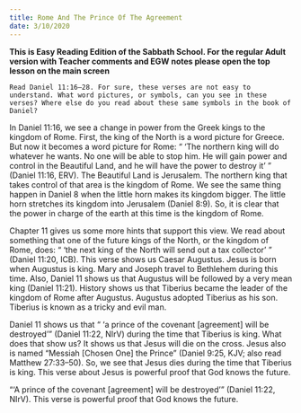 ```yaml
---
title: Rome And The Prince Of The Agreement 
date: 3/10/2020
---
```


 **This is Easy Reading Edition of the Sabbath School. For the regular Adult version with Teacher comments and EGW notes please open the top lesson on the main screen** 

`Read Daniel 11:16–28. For sure, these verses are not easy to understand. What word pictures, or symbols, can you see in these verses? Where else do you read about these same symbols in the book of Daniel?`

In Daniel 11:16, we see a change in power from the Greek kings to the kingdom of Rome. First, the king of the North is a word picture for Greece. But now it becomes a word picture for Rome: “ ‘The northern king will do whatever he wants. No one will be able to stop him. He will gain power and control in the Beautiful Land, and he will have the power to destroy it’ ” (Daniel 11:16, ERV). The Beautiful Land is Jerusalem. The northern king that takes control of that area is the kingdom of Rome. We see the same thing happen in Daniel 8 when the little horn makes its kingdom bigger. The little horn stretches its kingdom into Jerusalem (Daniel 8:9). So, it is clear that the power in charge of the earth at this time is the kingdom of Rome.

Chapter 11 gives us some more hints that support this view. We read about something that one of the future kings of the North, or the kingdom of Rome, does: “ ‘the next king of the North will send out a tax collector’ ” (Daniel 11:20, ICB). This verse shows us Caesar Augustus. Jesus is born when Augustus is king. Mary and Joseph travel to Bethlehem during this time. Also, Daniel 11 shows us that Augustus will be followed by a very mean king (Daniel 11:21). History shows us that Tiberius became the leader of the kingdom of Rome after Augustus. Augustus adopted Tiberius as his son. Tiberius is known as a tricky and evil man.

Daniel 11 shows us that “ ‘a prince of the covenant [agreement] will be destroyed’” (Daniel 11:22, NIrV) during the time that Tiberius is king. What does that show us? It shows us that Jesus will die on the cross. Jesus also is named “Messiah [Chosen One] the Prince” (Daniel 9:25, KJV; also read Matthew 27:33–50). So, we see that Jesus dies during the time that Tiberius is king. This verse about Jesus is powerful proof that God knows the future.

“‘A prince of the covenant [agreement] will be destroyed’” (Daniel 11:22, NIrV). This verse is powerful proof that God knows the future.
